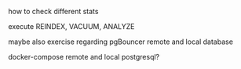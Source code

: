 how to check different stats 

execute REINDEX, VACUUM, ANALYZE

maybe also exercise regarding pgBouncer remote and local database

docker-compose remote and local postgresql?

